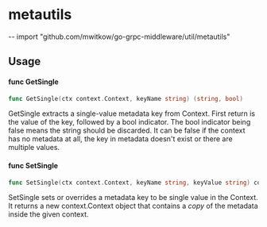# metautils
--
    import "github.com/mwitkow/go-grpc-middleware/util/metautils"


## Usage

#### func  GetSingle

```go
func GetSingle(ctx context.Context, keyName string) (string, bool)
```
GetSingle extracts a single-value metadata key from Context. First return is the
value of the key, followed by a bool indicator. The bool indicator being false
means the string should be discarded. It can be false if the context has no
metadata at all, the key in metadata doesn't exist or there are multiple values.

#### func  SetSingle

```go
func SetSingle(ctx context.Context, keyName string, keyValue string) context.Context
```
SetSingle sets or overrides a metadata key to be single value in the Context. It
returns a new context.Context object that contains a *copy* of the metadata
inside the given context.
